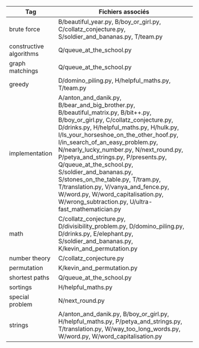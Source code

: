 | Tag              | Fichiers associés           |
|------------------|-----------------------------|
| brute force      | B/beautiful_year.py, B/boy_or_girl.py, C/collatz_conjecture.py, S/soldier_and_bananas.py, T/team.py |
| constructive algorithms | Q/queue_at_the_school.py |
| graph matchings  | Q/queue_at_the_school.py |
| greedy           | D/domino_piling.py, H/helpful_maths.py, T/team.py |
| implementation   | A/anton_and_danik.py, B/bear_and_big_brother.py, B/beautiful_matrix.py, B/bit++.py, B/boy_or_girl.py, C/collatz_conjecture.py, D/drinks.py, H/helpful_maths.py, H/hulk.py, I/Is_your_horseshoe_on_the_other_hoof.py, I/in_search_of_an_easy_problem.py, N/nearly_lucky_number.py, N/next_round.py, P/petya_and_strings.py, P/presents.py, Q/queue_at_the_school.py, S/soldier_and_bananas.py, S/stones_on_the_table.py, T/tram.py, T/translation.py, V/vanya_and_fence.py, W/word.py, W/word_capitalisation.py, W/wrong_subtraction.py, U/ultra-fast_mathematician.py |
| math             | C/collatz_conjecture.py, D/divisibility_problem.py, D/domino_piling.py, D/drinks.py, E/elephant.py, S/soldier_and_bananas.py, K/kevin_and_permutation.py |
| number theory    | C/collatz_conjecture.py |
| permutation      | K/kevin_and_permutation.py |
| shortest paths   | Q/queue_at_the_school.py |
| sortings         | H/helpful_maths.py |
| special problem  | N/next_round.py |
| strings          | A/anton_and_danik.py, B/boy_or_girl.py, H/helpful_maths.py, P/petya_and_strings.py, T/translation.py, W/way_too_long_words.py, W/word.py, W/word_capitalisation.py |
